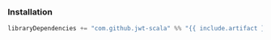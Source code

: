 ### Installation

```scala
libraryDependencies += "com.github.jwt-scala" %% "{{ include.artifact }}" % "9.0.2"
```
